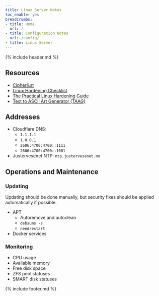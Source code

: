 ```yaml
---
title: Linux Server Notes
toc_enable: yes
breadcrumbs:
- title: Home
  url: /
- title: Configuration Notes
  url: /config/
- title: Linux Server
---
```

{% include header.md %}

## Resources

- [Cipherli.st](https://cipherli.st/)
- [Linux Hardening Checklist](https://github.com/trimstray/linux-hardening-checklist)
- [The Practical Linux Hardening Guide](https://github.com/trimstray/the-practical-linux-hardening-guide)
- [Text to ASCII Art Generator (TAAG)](http://patorjk.com/software/taag/#p=display&f=Slant&t=)

## Addresses

- Cloudflare DNS:
  - `1.1.1.1`
  - `1.0.0.1`
  - `2606:4700:4700::1111`
  - `2606:4700:4700::1001`
- Justervesenet NTP: `ntp.justervesenet.no`

## Operations and Maintenance

### Updating

Updating should be done manually, but security fixes should be applied automatically if possible.

- APT
  - Autoremove and autoclean
  - `debsums -s`
  - `needrestart`
- Docker services

### Monitoring

- CPU usage
- Available memory
- Free disk space
- ZFS pool statuses
- SMART disk statuses

{% include footer.md %}
